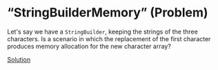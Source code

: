 # “StringBuilderMemory” (Problem)

Let's say we have a `StringBuilder`, keeping the strings of the three characters. Is a scenario in which the replacement of the first character produces memory allocation for the new character array?

[Solution](./StringBuilderMemory-A.md)